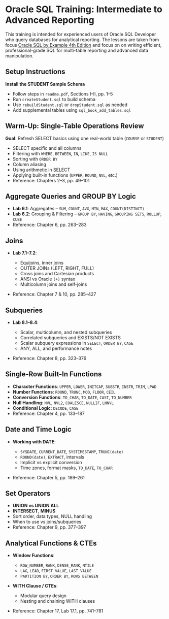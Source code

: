 # Oracle SQL Training: Intermediate to Advanced Reporting

This training is intended for experienced users of Oracle SQL Developer who query databases for analytical reporting. The lessons are taken from focus [Oracle SQL by Example 4th Edition](https://www.oreilly.com/library/view/oracle-sql-by/9780137047345/) and focus on on writing efficient, professional-grade SQL for multi-table reporting and advanced data manipulation. 

## Setup Instructions

**Install the STUDENT Sample Schema**

* Follow steps in `readme.pdf`, Sections I–II, pp. 1–5
* Run `createStudent.sql` to build schema
* Use `rebuildStudent.sql` or `dropStudent.sql` as needed
* Add supplemental tables using `sql_book_add_tables.sql`

## Warm-Up: Single-Table Operations Review

**Goal**: Refresh SELECT basics using one real-world table (`COURSE` or `STUDENT`)

* SELECT specific and all columns
* Filtering with `WHERE`, `BETWEEN`, `IN`, `LIKE`, `IS NULL`
* Sorting with `ORDER BY`
* Column aliasing
* Using arithmetic in SELECT
* Applying built-in functions (`UPPER`, `ROUND`, `NVL`, etc.)
* Reference: Chapters 2–3, pp. 49–101

## Aggregate Queries and GROUP BY Logic

* **Lab 6.1**: Aggregates – `SUM`, `COUNT`, `AVG`, `MIN`, `MAX`, `COUNT(DISTINCT)`
* **Lab 6.2**: Grouping & Filtering – `GROUP BY`, `HAVING`, `GROUPING SETS`, `ROLLUP`, `CUBE`
* Reference: Chapter 6, pp. 263–283

## Joins

* **Lab 7.1–7.2**:

  * Equijoins, inner joins
  * OUTER JOINs (LEFT, RIGHT, FULL)
  * Cross joins and Cartesian products
  * ANSI vs Oracle `(+)` syntax
  * Multicolumn joins and self-joins
* Reference: Chapter 7 & 10, pp. 285–427

## Subqueries

* **Lab 8.1–8.4**:

  * Scalar, multicolumn, and nested subqueries
  * Correlated subqueries and EXISTS/NOT EXISTS
  * Scalar subquery expressions in `SELECT`, `ORDER BY`, `CASE`
  * ANY, ALL, and performance notes
* Reference: Chapter 8, pp. 323–376

## Single-Row Built-In Functions

* **Character Functions**: `UPPER`, `LOWER`, `INITCAP`, `SUBSTR`, `INSTR`, `TRIM`, `LPAD`
* **Number Functions**: `ROUND`, `TRUNC`, `MOD`, `FLOOR`, `CEIL`
* **Conversion Functions**: `TO_CHAR`, `TO_DATE`, `CAST`, `TO_NUMBER`
* **Null Handling**: `NVL`, `NVL2`, `COALESCE`, `NULLIF`, `LNNVL`
* **Conditional Logic**: `DECODE`, `CASE`
* Reference: Chapter 4, pp. 133–187

## Date and Time Logic

* **Working with DATE**:

  * `SYSDATE`, `CURRENT_DATE`, `SYSTIMESTAMP`, `TRUNC(date)`
  * `ROUND(date)`, `EXTRACT`, intervals
  * Implicit vs explicit conversion
  * Time zones, format masks, `TO_DATE`, `TO_CHAR`
* Reference: Chapter 5, pp. 189–261

## Set Operators

* **UNION vs UNION ALL**
* **INTERSECT**, **MINUS**
* Sort order, data types, NULL handling
* When to use vs joins/subqueries
* Reference: Chapter 9, pp. 377–397

## Analytical Functions & CTEs

* **Window Functions**:

  * `ROW_NUMBER`, `RANK`, `DENSE_RANK`, `NTILE`
  * `LAG`, `LEAD`, `FIRST_VALUE`, `LAST_VALUE`
  * `PARTITION BY`, `ORDER BY`, `ROWS BETWEEN`
* **WITH Clause / CTEs**:

  * Modular query design
  * Nesting and chaining WITH clauses
* Reference: Chapter 17, Lab 17.1, pp. 741–781
